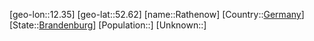 ﻿---
location: [52.62,12.35]
type: City
tags:
- geo/City


SpocWebEntityId: 33642
isDeleted: false
confidential: public

---
[geo-lon::12.35]
[geo-lat::52.62]
[name::Rathenow]
[Country::[Germany](geo/Continent/Europe/Germany.md)]
[State::[Brandenburg](geo/Continent/Europe/Germany/Brandenburg.md)]
[Population::]
[Unknown::]

